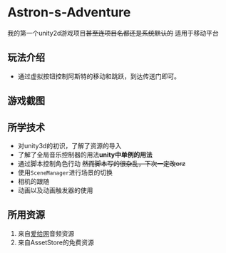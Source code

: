 # Astron-s-Adventure
我的第一个unity2d游戏项目~~甚至连项目名都还是系统默认的~~
适用于移动平台

## 玩法介绍
- 通过虚拟按钮控制阿斯特的移动和跳跃，到达传送门即可。

## 游戏截图


## 所学技术
- 对unity3d的初识，了解了资源的导入
- 了解了全局音乐控制器的用法**unity中单例的用法**
- 通过脚本控制角色行动 ~~然而脚本写的很杂乱，下次一定改orz~~
- 使用`SceneManager`进行场景的切换
- 相机的跟随
- 动画以及动画触发器的使用


## 所用资源
1. 来自[爱给网](http://www.aigei.com/)音频资源
2. 来自AssetStore的免费资源
